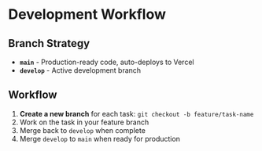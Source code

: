# Development Workflow

## Branch Strategy

- **`main`** - Production-ready code, auto-deploys to Vercel
- **`develop`** - Active development branch

## Workflow

1. **Create a new branch** for each task: `git checkout -b feature/task-name`
2. Work on the task in your feature branch
3. Merge back to `develop` when complete
4. Merge `develop` to `main` when ready for production
